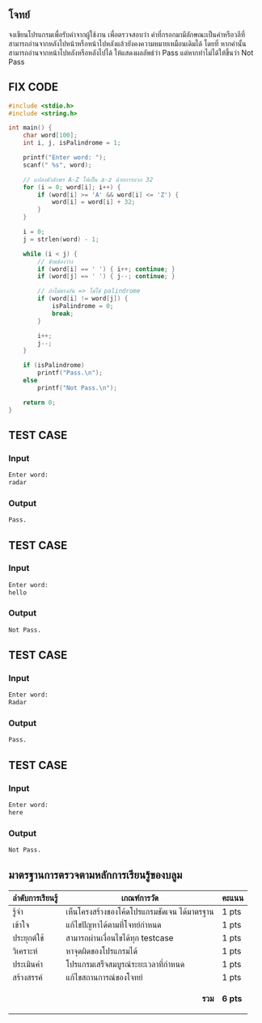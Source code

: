 ## โจทย์

จงเขียนโปรแกรมเพื่อรับคำจากผู้ใช้งาน เพื่อตรวจสอบว่า คำที่กรอกมามีลักษณะเป็นคำหรือวลีที่สามารถอ่านจากหลังไปหน้าหรือหน้าไปหลังแล้วยังคงความหมายเหมือนเดิมได้ โดยที่ หากคำนั้นสามารถอ่านจากหน้าไปหลังหรือหลังไปได้ ให้แสดงผลลัพธ์ว่า Pass แต่หากทำไม่ได้ให้ขึ้นว่า Not Pass


## FIX CODE
```c++
#include <stdio.h>
#include <string.h>

int main() {
    char word[100];
    int i, j, isPalindrome = 1;

    printf("Enter word: ");
    scanf(" %s", word);

    // แปลงตัวอักษร A-Z ให้เป็น a-z ด้วยการบวก 32
    for (i = 0; word[i]; i++) {
        if (word[i] >= 'A' && word[i] <= 'Z') {
            word[i] = word[i] + 32;  
        }
    }

    i = 0;
    j = strlen(word) - 1;

    while (i < j) {
        // ข้ามช่องว่าง
        if (word[i] == ' ') { i++; continue; }
        if (word[j] == ' ') { j--; continue; }

        // ถ้าไม่ตรงกัน => ไม่ใช่ palindrome
        if (word[i] != word[j]) {
            isPalindrome = 0;
            break;
        }

        i++;
        j--;
    }

    if (isPalindrome)
        printf("Pass.\n");
    else
        printf("Not Pass.\n");

    return 0;
}


```

## TEST CASE
### Input
```bash
Enter word:
radar
```
### Output
```bash
Pass.
```

## TEST CASE
### Input
```bash
Enter word:
hello
```
### Output
```bash
Not Pass.
```

## TEST CASE
### Input
```bash
Enter word:
Radar
```
### Output
```bash
Pass.
```

## TEST CASE
### Input
```bash
Enter word:
here
```
### Output
```bash
Not Pass.
```

## มาตรฐานการตรวจตามหลักการเรียนรู้ของบลูม
| ลำดับการเรียนรู้ | เกณฑ์การวัด | คะแนน |
| -------- | -------- | -------- |
| รู้จำ | เห็นโครงสร้างของโค้ดโปรแกรมชัดเจน ได้มาตรฐาน | 1 pts |
| เข้าใจ | แก้ไขปัญหาได้ตามที่โจทย์กำหนด | 1 pts |
| ประยุกต์ใช้ | สามารถผ่านเงื่อนไขได้ทุก testcase | 1 pts |
| วิเคราะห์ | หาจุดผิดของโปรแกรมได้ | 1 pts |
| ประเมินค่า | โปรแกรมเสร็จสมบูรณ์ระยะเวลาที่กำหนด | 1 pts |
| สร้างสรรค์ | แก้ไขสถานการณ์ของโจทย์ | 1 pts |
||<p style='text-align: right !important;'>**รวม**</p>|**6 pts**|
